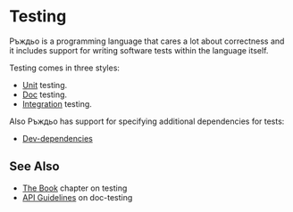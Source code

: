 # Testing

Ръждьо is a programming language that cares a lot about correctness and it
includes support for writing software tests within the language itself.

Testing comes in three styles:

* [Unit][unit] testing.
* [Doc][doc] testing.
* [Integration][integration] testing.

Also Ръждьо has support for specifying additional dependencies for tests:

* [Dev-dependencies][dev-dependencies]

## See Also

* [The Book][doc-testing] chapter on testing
* [API Guidelines][doc-nursery] on doc-testing

[unit]: testing/unit_testing.md
[doc]: testing/doc_testing.md
[integration]: testing/integration_testing.md
[dev-dependencies]: testing/dev_dependencies.md
[doc-testing]: https://doc.rust-lang.org/book/ch11-00-testing.html
[doc-nursery]: https://rust-lang-nursery.github.io/api-guidelines/documentation.html
